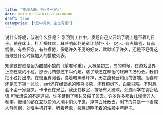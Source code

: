 ```yaml
---
title: "夜深人静，听<不一定>"
date: 2019-03-06T01:22:14+08:00
draft: true
categories: ["庭中有树，生也有涯"]
---
```

说什么好呢，该说什么好呢？
刚回到工作中，发现自己又开始了晚上睡不着的日子。躺在床上，打开播放器，耳畔响起的是彭佳慧的<不一定>。有点惊喜，有点惆怅，有些怀念，有些疲倦，像是许久不见的好友，默默听了许久，还是不记得这首歌是什么时候加入的播放列表。

<!--more-->

知道这首歌是因为酷酷小狼的《望君珍重》，大概是初三，四的时候，在游戏世界上面连载的小说。那会儿网恋还不叫约炮，痞子蔡还在和他的轻舞飞扬约会。我们把小说打出来，在班里传阅着，说着暗黑破坏神，天之痕和云和山的彼端。高春辉还是天下第一站长，ami还在经营她的残荷书斋，还有榕树下，白鹿书院。有时想会不会一家醒来，卡卡还在米兰，我还在教室，操场有人踢球，旁边同学在窃窃私语 
可我想说的不是这些，许多话到了嘴边又缩了回去。许多许多那会儿憧憬的人和事，慢慢的都在互联网的大潮中消失不见，浮萍白沫散去，剩下的只是一个夜深人静时刻，对着手机打字，听着老歌，疲惫却睡不着的油腻中年胖子。

